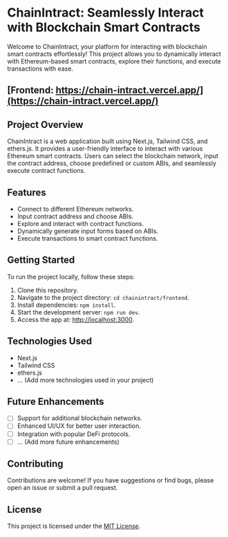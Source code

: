 # ChainIntract: Seamlessly Interact with Blockchain Smart Contracts

Welcome to ChainIntract, your platform for interacting with blockchain smart contracts effortlessly! This project allows you to dynamically interact with Ethereum-based smart contracts, explore their functions, and execute transactions with ease.

## [Frontend: https://chain-intract.vercel.app/](https://chain-intract.vercel.app/)

## Project Overview

ChainIntract is a web application built using Next.js, Tailwind CSS, and ethers.js. It provides a user-friendly interface to interact with various Ethereum smart contracts. Users can select the blockchain network, input the contract address, choose predefined or custom ABIs, and seamlessly execute contract functions.

## Features

- Connect to different Ethereum networks.
- Input contract address and choose ABIs.
- Explore and interact with contract functions.
- Dynamically generate input forms based on ABIs.
- Execute transactions to smart contract functions.

## Getting Started

To run the project locally, follow these steps:

1. Clone this repository.
2. Navigate to the project directory: `cd chainintract/frontend`.
3. Install dependencies: `npm install`.
4. Start the development server: `npm run dev`.
5. Access the app at: [http://localhost:3000](http://localhost:3000).

## Technologies Used

- Next.js
- Tailwind CSS
- ethers.js
- ... (Add more technologies used in your project)

## Future Enhancements

- [ ] Support for additional blockchain networks.
- [ ] Enhanced UI/UX for better user interaction.
- [ ] Integration with popular DeFi protocols.
- [ ] ... (Add more future enhancements)

## Contributing

Contributions are welcome! If you have suggestions or find bugs, please open an issue or submit a pull request.


## License

This project is licensed under the [MIT License](LICENSE).
